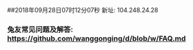 ##2018年09月28日07时12分07秒 新址: 104.248.24.28
### 兔友常见问题及解答: https://github.com/wanggonging/d/blob/w/FAQ.md
